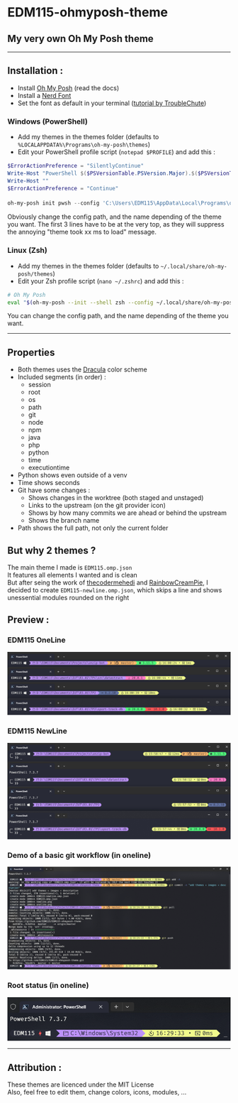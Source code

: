 # EDM115-ohmyposh-theme

## My very own Oh My Posh theme

---

## Installation :

- Install [Oh My Posh](https://ohmyposh.dev/) (read the docs)
- Install a [Nerd Font](https://github.com/ryanoasis/nerd-fonts/)
- Set the font as default in your terminal ([tutorial by TroubleChute](https://www.youtube.com/watch?v=-G6GbXGo4wo))

### Windows (PowerShell)

- Add my themes in the themes folder (defaults to `%LOCALAPPDATA%\Programs\oh-my-posh\themes`)
- Edit your PowerShell profile script (`notepad $PROFILE`) and add this :

```powershell
$ErrorActionPreference = "SilentlyContinue"
Write-Host "PowerShell $($PSVersionTable.PSVersion.Major).$($PSVersionTable.PSVersion.Minor).$($PSVersionTable.PSVersion.Patch)"
Write-Host ""
$ErrorActionPreference = "Continue"

oh-my-posh init pwsh --config 'C:\Users\EDM115\AppData\Local\Programs\oh-my-posh\themes\EDM115.omp.json' | Invoke-Expression

```

Obviously change the config path, and the name depending of the theme you want. The first 3 lines have to be at the very top, as they will suppress the annoying "theme took xx ms to load" message.

### Linux (Zsh)

- Add my themes in the themes folder (defaults to `~/.local/share/oh-my-posh/themes`)
- Edit your Zsh profile script (`nano ~/.zshrc`) and add this :

```bash
# Oh My Posh
eval "$(oh-my-posh --init --shell zsh --config ~/.local/share/oh-my-posh/themes/EDM115.omp.json)"
```

You can change the config path, and the name depending of the theme you want.

---

## Properties

- Both themes uses the [Dracula](https://draculatheme.com/) color scheme
- Included segments (in order) :
  - session
  - root
  - os
  - path
  - git
  - node
  - npm
  - java
  - php
  - python
  - time
  - executiontime
- Python shows even outside of a venv
- Time shows seconds
- Git have some changes :
  - Shows changes in the worktree (both staged and unstaged)
  - Links to the upstream (on the git provider icon)
  - Shows by how many commits we are ahead or behind the upstream
  - Shows the branch name
- Path shows the full path, not only the current folder

## But why 2 themes ?

The main theme I made is `EDM115.omp.json`  
It features all elements I wanted and is clean  
But after seing the work of [thecodermehedi](https://github.com/thecodermehedi/dualsimplicity-ohmyposh-theme) and [RainbowCreamPie](https://github.com/RainbowCreamPie/vietnam-omp-theme), I decided to create `EDM115-newline.omp.json`, which skips a line and shows unessential modules rounded on the right

## Preview :

### EDM115 OneLine

![EDM115.omp.json](./oneline.png)

### EDM115 NewLine

![EDM115-newline.omp.json](./newline.png)

### Demo of a basic git workflow (in oneline)

![Git workflow](./git.png)

### Root status (in oneline)

![root status](./root.png)

---

## Attribution :

These themes are licenced under the MIT License  
Also, feel free to edit them, change colors, icons, modules, ...
